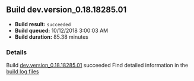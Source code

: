 ## Build dev.version_0.18.18285.01
- **Build result:** `succeeded`
- **Build queued:** 10/12/2018 3:00:03 AM
- **Build duration:** 85.38 minutes
### Details
Build [dev.version_0.18.18285.01](https://winappstudio.visualstudio.com/web/build.aspx?pcguid=a4ef43be-68ce-4195-a619-079b4d9834c2&builduri=vstfs%3a%2f%2f%2fBuild%2fBuild%2f26389) succeeded
Find detailed information in the [build log files](https://uwpctdiags.blob.core.windows.net/buildlogs/dev.version_0.18.18285.01_logs.zip)
